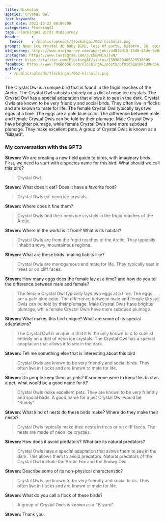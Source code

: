 ```yaml
---
title: Nicholas
species: Crystal Owl
text-keywords: 
post_date: 2022-10-22 00:00:00
categories: FlockingAI
tags: FlockingAI Birds MidJourney 
header      :
  teaser    : /public/uploads/flockingai/062-nicholas.png
prompt: Neon ice crystal 3D baby BIRD, lots of parts, bizarre, 8k, epic scene, lightning in background, eerie, hyper realistic, extreme details, highly detailed and intricate, dramatic, stunning, amazing, colorful, smooth, clear, neon lighting, hyper realistic, HDR, vibrant, volumetric lighting, high contrast,
midjourney: https://www.midjourney.com/app/jobs/ad819d18-15d8-45de-9e84-3d3d62c9a9e3
instagram: https://www.instagram.com/p/CkBMHIxJlwN/
twitter: https://twitter.com/FlockingAI/status/1583820480829538305
facebook: https://www.facebook.com/FlockingAI/posts/pfbid028sKFzU8Rq5Giw7BHwA8cGeb16befyx7PHhC4fszVVK63cy9ZEzkTjo5j8krXFmXbl
gallery: 
  - /public/uploads/flockingai/062-nicholas.png
---
```


The Crystal Owl is a unique bird that is found in the frigid reaches of the Arctic. The Crystal Owl subsists entirely on a diet of neon ice crystals. The Crystal Owl has a special adaptation that allows it to see in the dark. Crystal Owls are known to be very friendly and social birds. They often live in flocks and are known to mate for life. The female Crystal Owl typically lays two eggs at a time. The eggs are a pale blue color. The difference between male and female Crystal Owls can be told by their plumage. Male Crystal Owls have brighter plumage, while female Crystal Owls have more subdued plumage. They make excellent pets. A group of Crystal Owls is known as a  "Blizard".

### My conversation with the GPT3

**Steven:** We are creating a new field guide to birds, with imaginary birds. First, we need to start with a species name for this bird. What should we call this bird?

> Crystal Owl

**Steven:** What does it eat? Does it have a favorite food?

> Crystal Owls eat neon ice crystals.

**Steven:** Where does it fine them?

> Crystal Owls find their neon ice crystals in the frigid reaches of the Arctic.

**Steven:** Where in the world is it from? What is its habitat?

> Crystal Owls are from the frigid reaches of the Arctic. They typically inhabit snowy, mountainous regions.

**Steven:** What are these birds' mating habits like?

> Crystal Owls are monogamous and mate for life. They typically nest in trees or on cliff faces.

**Steven:** How many eggs does the female lay at a time? and how do you tell the difference between male and female?

> The female Crystal Owl typically lays two eggs at a time. The eggs are a pale blue color. The difference between male and female Crystal Owls can be told by their plumage. Male Crystal Owls have brighter plumage, while female Crystal Owls have more subdued plumage.

**Steven:** What makes this bird unique? What are some of its special adaptations?

> The Crystal Owl is unique in that it is the only known bird to subsist entirely on a diet of neon ice crystals. The Crystal Owl has a special adaptation that allows it to see in the dark.

**Steven:** Tell me something else that is interesting about this bird

> Crystal Owls are known to be very friendly and social birds. They often live in flocks and are known to mate for life.

**Steven:** Do people keep them as pets? If someone were to keep this bird as a pet, what would be a good name for it?

> Crystal Owls make excellent pets. They are known to be very friendly and social birds. A good name for a pet Crystal Owl would be "Buddy".

**Steven:** What kind of nests do these birds make? Where do they make their nests?

> Crystal Owls typically make their nests in trees or on cliff faces. The nests are made of neon ice crystals.

**Steven:** How does it avoid predators? What are its natural predators?

> Crystal Owls have a special adaptation that allows them to see in the dark. This allows them to avoid predators. Natural predators of the Crystal Owl include the Arctic Fox and the Snowy Owl.

**Steven:** Describe some of its non-physical characteristic?

> Crystal Owls are known to be very friendly and social birds. They often live in flocks and are known to mate for life.

**Steven:** What do you call a flock of these birds?

> A group of Crystal Owls is known as a "Blizard".

**Steven:** Thank you.
